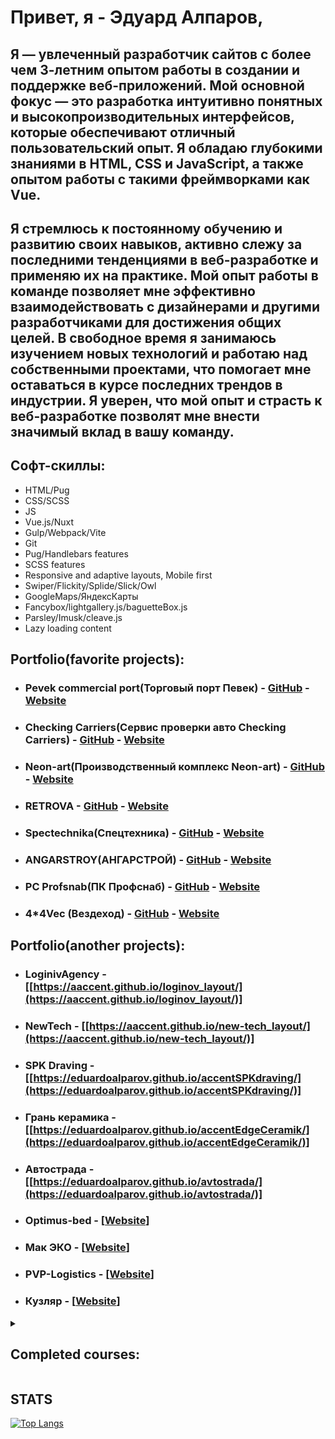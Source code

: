 <h1>Привет, я - Эдуард Алпаров,</h1>
<h2>
        Я — увлеченный разработчик сайтов с более чем 3-летним опытом работы в создании и поддержке веб-приложений. 
    Мой основной фокус — это разработка интуитивно понятных и высокопроизводительных интерфейсов, которые обеспечивают 
    отличный пользовательский опыт. Я обладаю глубокими знаниями в HTML, CSS и JavaScript, 
    а также опытом работы с такими фреймворками как Vue.
</h2>
<h2>
      Я стремлюсь к постоянному обучению и развитию своих навыков, активно слежу за последними тенденциями в веб-разработке 
    и применяю их на практике. Мой опыт работы в команде позволяет мне эффективно взаимодействовать с дизайнерами 
    и другими разработчиками для достижения общих целей. В свободное время я занимаюсь изучением новых технологий 
    и работаю над собственными проектами, что помогает мне оставаться в курсе последних трендов в индустрии.
    Я уверен, что мой опыт и страсть к веб-разработке позволят мне внести значимый вклад в вашу команду.
</h2>
    
## Софт-скиллы:
- $`{\textsf{HTML/Pug}}`$
- $`{\textsf{CSS/SCSS}}`$
- $`{\textsf{JS}}`$
- $`{\textsf{Vue.js/Nuxt}}`$
- $`{\textsf{Gulp/Webpack/Vite}}`$
- $`{\textsf{Git}}`$
- $`{\textsf{Pug/Handlebars features}}`$
- $`{\textsf{SCSS features}}`$
- $`{\textsf{Responsive and adaptive layouts, Mobile first}}`$
- $`{\textsf{Swiper/Flickity/Splide/Slick/Owl}}`$
- $`{\textsf{GoogleMaps/ЯндексКарты}}`$
- $`{\textsf{Fancybox/lightgallery.js/baguetteBox.js}}`$
- $`{\textsf{Parsley/Imusk/cleave.js}}`$
- $`{\textsf{Lazy loading content}}`$

## Portfolio(favorite projects):

- ### Pevek commercial port(Торговый порт Певек) - [GitHub](https://github.com/EduardoAlparov/morport-pevek) - [Website](https://morport-pevek.ru/)
- ### Checking Carriers(Сервис проверки авто Checking Carriers) - [GitHub](https://github.com/EduardoAlparov/CheckingCarrier) - [Website](https://info.checking-carriers.ru/)
- ### Neon-art(Производственный комплекс Neon-art) - [GitHub](https://github.com/EduardoAlparov/neon-art) - [Website](https://www.neonart.ru/lp/jobs/)
- ### RETROVA - [GitHub](https://github.com/EduardoAlparov/accent-Retrova) - [Website](https://eduardoalparov.github.io/accent-Retrova/index.html)
- ### Spectechnika(Спецтехника) - [GitHub](https://github.com/EduardoAlparov/spectechnika) - [Website](https://eduardoalparov.github.io/spectechnika/)
- ### ANGARSTROY(АНГАРСТРОЙ) - [GitHub](https://github.com/EduardoAlparov/accent-Hangar) - [Website](https://eduardoalparov.github.io/accent-Hangar/)
- ### PC Profsnab(ПК Профснаб) - [GitHub](https://github.com/EduardoAlparov/PROFSNAB) - [Website](https://pk-profsnab.ru/)
- ### 4*4Vec (Вездеход) - [GitHub](https://github.com/EduardoAlparov/coolslider) - [Website](https://eduardoalparov.github.io/coolslider)

## Portfolio(another projects):
- ### LoginivAgency - [[https://aaccent.github.io/loginov_layout/](https://aaccent.github.io/loginov_layout/)]
- ### NewTech - [[https://aaccent.github.io/new-tech_layout/](https://aaccent.github.io/new-tech_layout/)]
- ### SPK Draving - [[https://eduardoalparov.github.io/accentSPKdraving/](https://eduardoalparov.github.io/accentSPKdraving/)]
- ### Грань керамика - [[https://eduardoalparov.github.io/accentEdgeCeramik/](https://eduardoalparov.github.io/accentEdgeCeramik/)]
- ### Автострада - [[https://eduardoalparov.github.io/avtostrada/](https://eduardoalparov.github.io/avtostrada/)]
- ### Optimus-bed - [[Website](https://optimusbed.ru/)]
- ### Мак ЭКО - [[Website](https://mac-ivf.ru/bank-donorov/)]
- ### PVP-Logistics - [[Website](http://pvp-logistics.ru/)]
- ### Кузляр - [[Website](https://kyzler.ru/)]

<details>
<summary><h2>Completed courses:</h2></summary>
    
<figure>
    <img width="100%" src="/dev.png">
    <figcaption>&#10149; Layout development basics</figcaption>
</figure>
    
<figure>
    <img width="100%" src="/javascript.png">
    <figcaption>&#10149; Comprehensive javascript training</figcaption>
</figure>
    
<figure>
    <img width="100%" src="/vue.png">
    <figcaption>&#10149; Vue.js for experienced developers</figcaption>
</figure>

</details>

## STATS
[![Top Langs](https://github-readme-stats.vercel.app/api/top-langs/?username=EduardoAlparov&layout=compact&show_icons=true&theme=radical)](https://github.com/anuraghazra/github-readme-stats)
